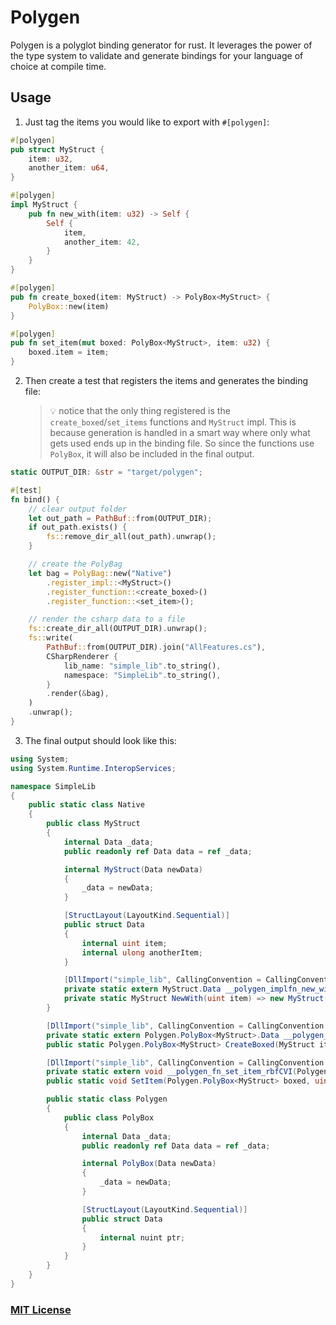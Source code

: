 # Polygen

Polygen is a polyglot binding generator for rust. It leverages the power of the type system to validate and generate bindings for your language of choice at compile time.

## Usage

1. Just tag the items you would like to export with `#[polygen]`:

```rust
#[polygen]
pub struct MyStruct {
    item: u32,
    another_item: u64,
}

#[polygen]
impl MyStruct {
    pub fn new_with(item: u32) -> Self {
        Self {
            item,
            another_item: 42,
        }
    }
}

#[polygen]
pub fn create_boxed(item: MyStruct) -> PolyBox<MyStruct> {
    PolyBox::new(item)
}

#[polygen]
pub fn set_item(mut boxed: PolyBox<MyStruct>, item: u32) {
    boxed.item = item;
}
```

2. Then create a test that registers the items and generates the binding file:
    > 💡 notice that the only thing registered is the `create_boxed`/`set_items` functions and `MyStruct` impl. This is because generation is handled in a smart way where only what gets used ends up in the binding file. So since the functions use `PolyBox`, it will also be included in the final output.

```rust
static OUTPUT_DIR: &str = "target/polygen";

#[test]
fn bind() {
    // clear output folder
    let out_path = PathBuf::from(OUTPUT_DIR);
    if out_path.exists() {
        fs::remove_dir_all(out_path).unwrap();
    }

    // create the PolyBag
    let bag = PolyBag::new("Native")
        .register_impl::<MyStruct>()
        .register_function::<create_boxed>()
        .register_function::<set_item>();

    // render the csharp data to a file
    fs::create_dir_all(OUTPUT_DIR).unwrap();
    fs::write(
        PathBuf::from(OUTPUT_DIR).join("AllFeatures.cs"),
        CSharpRenderer {
            lib_name: "simple_lib".to_string(),
            namespace: "SimpleLib".to_string(),
        }
        .render(&bag),
    )
    .unwrap();
}
```

3. The final output should look like this:

```csharp
using System;
using System.Runtime.InteropServices;

namespace SimpleLib
{
    public static class Native
    {
        public class MyStruct
        {
            internal Data _data;
            public readonly ref Data data = ref _data;

            internal MyStruct(Data newData)
            {
                _data = newData;
            }

            [StructLayout(LayoutKind.Sequential)]
            public struct Data
            {
                internal uint item;
                internal ulong anotherItem;
            }

            [DllImport("simple_lib", CallingConvention = CallingConvention.Cdecl)]
            private static extern MyStruct.Data __polygen_implfn_new_with_h0ZSAp(uint item);
            private static MyStruct NewWith(uint item) => new MyStruct(__polygen_implfn_new_with_h0ZSAp(item))
        }

        [DllImport("simple_lib", CallingConvention = CallingConvention.Cdecl)]
        private static extern Polygen.PolyBox<MyStruct>.Data __polygen_fn_create_boxed_6uk4AT(MyStruct.Data item);
        public static Polygen.PolyBox<MyStruct> CreateBoxed(MyStruct item) => new Polygen.PolyBox<MyStruct>(__polygen_fn_create_boxed_6uk4AT(item._data))

        [DllImport("simple_lib", CallingConvention = CallingConvention.Cdecl)]
        private static extern void __polygen_fn_set_item_rbfCVI(Polygen.PolyBox<MyStruct>.Data boxed, uint item);
        public static void SetItem(Polygen.PolyBox<MyStruct> boxed, uint item) => __polygen_fn_set_item_rbfCVI(boxed._data, item)

        public static class Polygen
        {
            public class PolyBox
            {
                internal Data _data;
                public readonly ref Data data = ref _data;

                internal PolyBox(Data newData)
                {
                    _data = newData;
                }

                [StructLayout(LayoutKind.Sequential)]
                public struct Data
                {
                    internal nuint ptr;
                }
            }
        }
    }
}
```

### [MIT License](LICENSE.md)
